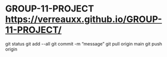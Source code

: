 # GROUP-11-PROJECT https://verreauxx.github.io/GROUP-11-PROJECT/
git status
git add --all
git commit -m “message”
git pull origin main
git push origin <branch name>

